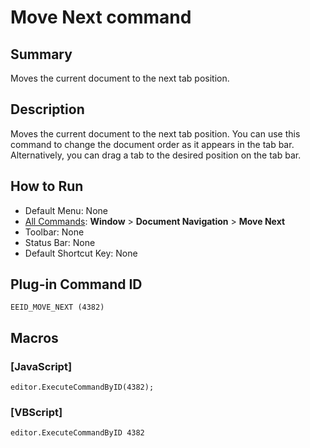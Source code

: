 # Move Next command

## Summary

Moves the current document to the next tab position.

## Description

Moves the current document to the next tab position. You can use this command to change the document order as it appears in the tab bar. Alternatively, you can drag a tab to the desired
position on the tab bar.

## How to Run

- Default Menu: None
- [All Commands](../tools/all_commands): **Window**
\> **Document Navigation** \> **Move Next**
- Toolbar: None
- Status Bar: None
- Default Shortcut Key: None

## Plug-in Command ID

```
EEID_MOVE_NEXT (4382)```

## Macros

### \[JavaScript\]

```
editor.ExecuteCommandByID(4382);
```

### \[VBScript\]

```
editor.ExecuteCommandByID 4382
```
